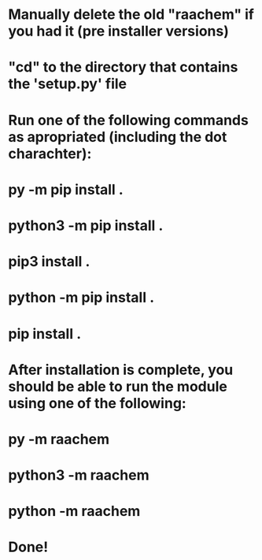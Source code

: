 # Manually delete the old "raachem" if you had it (pre installer versions)
# "cd" to the directory that contains the 'setup.py' file
# Run one of the following commands as apropriated (including the dot charachter):
#
# py -m pip install .
# python3 -m pip install .
# pip3 install .
# python -m pip install .
# pip install .
#
# After installation is complete, you should be able to run the module using one of the following:
#
# py -m raachem
# python3 -m raachem
# python -m raachem
#
# Done!
#
